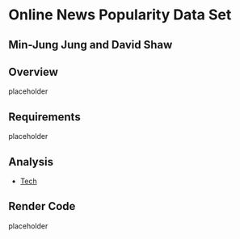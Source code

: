 # Online News Popularity Data Set
## Min-Jung Jung and David Shaw

## Overview
placeholder

## Requirements
placeholder

## Analysis
* [Tech](analysis/tech.md)

## Render Code
placeholder
